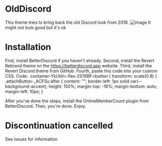 # OldDiscord
This theme tries to bring back the old Discord look from 2018.
![image](https://user-images.githubusercontent.com/95143545/156885154-78030d12-211e-4807-b7ae-a9d97d983757.png)
It might not look good but it's ok
# Installation
First, install BetterDiscord if you haven't already.
Second, install the Revert Rebrand theme on the https://betterdiscord.app website.
Third, install the Revert Discord theme from GitHub.
Fourth, paste this code into your custom CSS.
Code:
.container-YkUktl>.flex-2S1XBF>button {
    transform: scale(0.8)
}
.attachButton-_ACFSu:after {
    content: "";
    border-left: 1px solid var(--background-accent);
    height: 150%;
    margin-top: -16%;
    margin-bottom: auto;
    margin-left: 10px;
}

After you've done the steps, install the OnlineMemberCount plugin from BetterDiscord.
Then, you're done. Enjoy.
# Discontinuation cancelled
See issues for information
